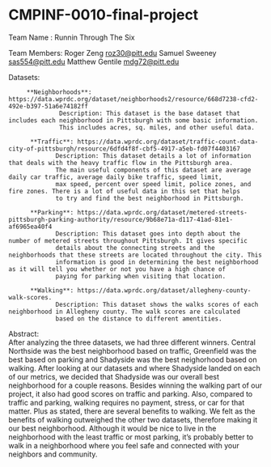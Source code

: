 # CMPINF-0010-final-project

Team Name : Runnin Through The Six

Team Members: Roger Zeng        roz30@pitt.edu
              Samuel Sweeney    sas554@pitt.edu
              Matthew Gentile   mdg72@pitt.edu
              
Datasets: <br/>
         
         
         **Neighborhoods**: https://data.wprdc.org/dataset/neighborhoods2/resource/668d7238-cfd2-492e-b397-51a6e74182ff
                  Description: This dataset is the base dataset that includes each neighborhood in Pittsburgh with some basic information. 
                  This includes acres, sq. miles, and other useful data. 
                  
          **Traffic**: https://data.wprdc.org/dataset/traffic-count-data-city-of-pittsburgh/resource/6dfd4f8f-cbf5-4917-a5eb-fd07f4403167 
                 Description: This dataset details a lot of information that deals with the heavy traffic flow in the Pittsburgh area.
                 The main useful components of this dataset are average daily car traffic, average daily bike traffic, speed limit, 
                 max speed, percent over speed limit, police zones, and fire zones. There is a lot of useful data in this set that helps 
                 to try and find the best neighborhood in Pittsburgh. 
                 
          **Parking**: https://data.wprdc.org/dataset/metered-streets-pittsburgh-parking-authority/resource/9b68e71a-d117-41ad-81e1-af6965ea40f4 
                 Description: This dataset goes into depth about the number of metered streets throughout Pittsburgh. It gives specific 
                 details about the connecting streets and the neighborhoods that these streets are located throughout the city. This
                 information is good in determining the best neighborhood as it will tell you whether or not you have a high chance of 
                 paying for parking when visiting that location. 
                           
          **Walking**: https://data.wprdc.org/dataset/allegheny-county-walk-scores. 
                 Description: This dataset shows the walks scores of each neighborhood in Allegheny county. The walk scores are calculated 
                 based on the distance to different amentities. 
          
Abstract: <br/>
          After analyzing the three datasets, we had three different winners. Central Northside was the best neighborhood based on traffic, Greenfield was the best based on parking and Shadyside was the best neighorhood based on walking. After looking at our datasets and where Shadyside landed on each of our metrics, we decided that Shadyside was our overall best neighborhood for a couple reasons. Besides winning the walking part of our project, it also had good scores on traffic and parking. Also, compared to traffic and parking, walking requires no payment, stress, or car for that matter. Plus as stated, there are several benefits to walking. We felt as the benefits of walking outweighed the other two datasets, therefore making it our best neighborhood.  Although it would be nice to live in the neighborhood with the least traffic or most parking, it’s probably better to walk in a neighborhood where you feel safe and connected with your neighbors and community. 
